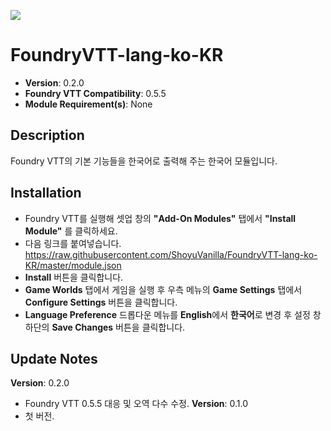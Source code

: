 ![](https://img.shields.io/badge/Foundry-v0.5.5-informational)
# FoundryVTT-lang-ko-KR
* **Version**: 0.2.0
* **Foundry VTT Compatibility**: 0.5.5
* **Module Requirement(s)**: None

## Description
Foundry VTT의 기본 기능들을 한국어로 출력해 주는 한국어 모듈입니다.

## Installation
* Foundry VTT를 실행해 셋업 창의 **"Add-On Modules"** 탭에서 **"Install Module"** 를 클릭하세요.
* 다음 링크를 붙여넣습니다. https://raw.githubusercontent.com/ShoyuVanilla/FoundryVTT-lang-ko-KR/master/module.json
* **Install** 버튼을 클릭합니다.
* **Game Worlds** 탭에서 게임을 실행 후 우측 메뉴의 **Game Settings** 탭에서 **Configure Settings** 버튼을 클릭합니다.
* **Language Preference** 드롭다운 메뉴를 **English**에서 **한국어**로 변경 후 설정 창 하단의 **Save Changes** 버튼을 클릭합니다.

## Update Notes
**Version**: 0.2.0
* Foundry VTT 0.5.5 대응 및 오역 다수 수정.
**Version**: 0.1.0
* 첫 버전.
